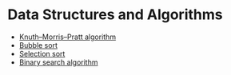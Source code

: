 # Data Structures and Algorithms
+ [Knuth–Morris–Pratt algorithm](https://github.com/MishinCorp/java/tree/master/dsalgorithms/src/main/java/kmpsubstringsearch)
+ [Bubble sort](https://github.com/MishinCorp/java/tree/master/dsalgorithms/src/main/java/sortbubble)
+ [Selection sort](https://en.wikipedia.org/wiki/Selection_sort)
+ [Binary search algorithm](https://github.com/MishinCorp/java/tree/master/dsalgorithms/src/main/java/binarysearch)
